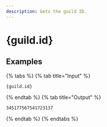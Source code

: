 ```yaml
---
description: Gets the guild ID.
---
```

# {guild.id}
## Examples
{% tabs %}
{% tab title="Input" %}
```text
{guild.id}
```
{% endtab %}
{% tab title="Output" %}
```text
345177567541723137
```
{% endtab %}
{% endtabs %}